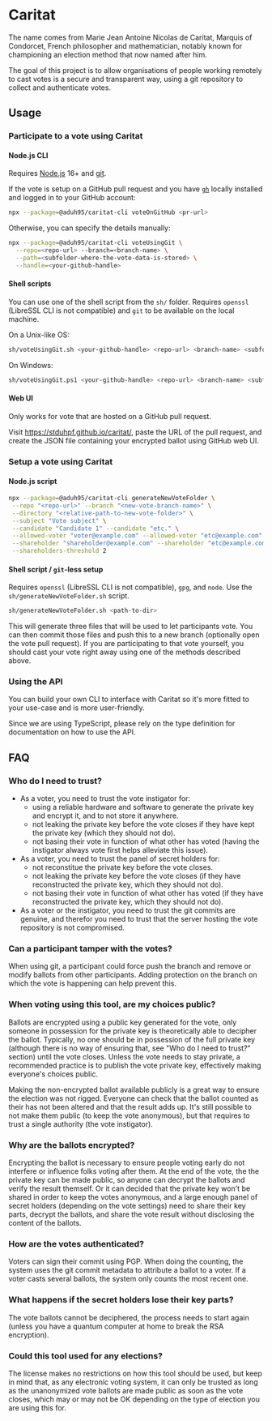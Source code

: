 # Caritat

The name comes from Marie Jean Antoine Nicolas de Caritat, Marquis of Condorcet,
French philosopher and mathematician, notably known for championing an election
method that now named after him.

The goal of this project is to allow organisations of people working remotely to
cast votes is a secure and transparent way, using a git repository to collect and
authenticate votes.

## Usage

### Participate to a vote using Caritat

#### Node.js CLI

Requires [Node.js](https://nodejs.org) 16+ and [git](https://git-scm.com).

If the vote is setup on a GitHub pull request and you have
[`gh`](https://cli.github.com) locally installed and logged in to your GitHub
account:

```sh
npx --package=@aduh95/caritat-cli voteOnGitHub <pr-url>
```

Otherwise, you can specify the details manually:

```sh
npx --package=@aduh95/caritat-cli voteUsingGit \
  --repo=<repo-url> --branch=<branch-name> \
  --path=<subfolder-where-the-vote-data-is-stored> \
  --handle=<your-github-handle>
```

#### Shell scripts

You can use one of the shell script from the `sh/` folder. Requires `openssl`
(LibreSSL CLI is not compatible) and `git` to be available on the local machine.

On a Unix-like OS:

```sh
sh/voteUsingGit.sh <your-github-handle> <repo-url> <branch-name> <subfolder-where-the-vote-data-is-stored>
```

On Windows:

```sh
sh/voteUsingGit.ps1 <your-github-handle> <repo-url> <branch-name> <subfolder-where-the-vote-data-is-stored>
```

#### Web UI

Only works for vote that are hosted on a GitHub pull request.

Visit <https://stduhpf.github.io/caritat/>, paste the URL of the pull request,
and create the JSON file containing your encrypted ballot using GitHub web UI.

### Setup a vote using Caritat

#### Node.js script

```sh
npx --package=@aduh95/caritat-cli generateNewVoteFolder \
 --repo "<repo-url>" --branch "<new-vote-branch-name>" \
 --directory "<relative-path-to-new-vote-folder>" \
 --subject "Vote subject" \
 --candidate "Candidate 1" --candidate "etc." \
 --allowed-voter "voter@example.com" --allowed-voter "etc@example.com" \
 --shareholder "shareholder@example.com" --shareholder "etc@example.com" \
 --shareholders-threshold 2
```

#### Shell script / `git`-less setup

Requires `openssl` (LibreSSL CLI is not compatible), `gpg`, and `node`.
Use the `sh/generateNewVoteFolder.sh` script.

```sh
sh/generateNewVoteFolder.sh <path-to-dir>
```

This will generate three files that will be used to let participants vote. You
can then commit those files and push this to a new branch (optionally open the
vote pull request). If you are participating to that vote yourself, you should
cast your vote right away using one of the methods described above.

### Using the API

You can build your own CLI to interface with Caritat so it's more fitted to your
use-case and is more user-friendly.

Since we are using TypeScript, please rely on the type definition for
documentation on how to use the API.

## FAQ

### Who do I need to trust?

- As a voter, you need to trust the vote instigator for:
  - using a reliable hardware and software to generate the private key and
    encrypt it, and to not store it anywhere.
  - not leaking the private key before the vote closes if they have kept the
    private key (which they should not do).
  - not basing their vote in function of what other has voted (having the
    instigator always vote first helps alleviate this issue).
- As a voter, you need to trust the panel of secret holders for:
  - not reconstitue the private key before the vote closes.
  - not leaking the private key before the vote closes (if they have
    reconstructed the private key, which they should not do).
  - not basing their vote in function of what other has voted (if they have
    reconstructed the private key, which they should not do).
- As a voter or the instigator, you need to trust the git commits are genuine,
  and therefor you need to trust that the server hosting the vote repository is
  not compromised.

### Can a participant tamper with the votes?

When using git, a participant could force push the branch and remove or modify
ballots from other participants. Adding protection on the branch on which the
vote is happening can help prevent this.

### When voting using this tool, are my choices public?

Ballots are encrypted using a public key generated for the vote, only someone in
possession for the private key is theoretically able to decipher the ballot.
Typically, no one should be in possession of the full private key (although
there is no way of ensuring that, see "Who do I need to trust?" section) until
the vote closes. Unless the vote needs to stay private, a recommended practice
is to publish the vote private key, effectively making everyone's choices
public.

Making the non-encrypted ballot available publicly is a great way to ensure the
election was not rigged. Everyone can check that the ballot counted as their has
not been altered and that the result adds up. It's still possible to not make
them public (to keep the vote anonymous), but that requires to trust a single
authority (the vote instigator).

### Why are the ballots encrypted?

Encrypting the ballot is necessary to ensure people voting early do not
interfere or influence folks voting after them. At the end of the vote, the
the private key can be made public, so anyone can decrypt the ballots and verify
the result themself. Or it can decided that the private key won't be shared in
order to keep the votes anonymous, and a large enough panel of secret holders
(depending on the vote settings) need to share their key parts, decrypt the
ballots, and share the vote result without disclosing the content of the ballots.

### How are the votes authenticated?

Voters can sign their commit using PGP. When doing the counting, the system uses
the git commit metadata to attribute a ballot to a voter. If a voter casts
several ballots, the system only counts the most recent one.

### What happens if the secret holders lose their key parts?

The vote ballots cannot be deciphered, the process needs to start again (unless
you have a quantum computer at home to break the RSA encryption).

### Could this tool used for any elections?

The license makes no restrictions on how this tool should be used, but keep in
mind that, as any electronic voting system, it can only be trusted as long as
the unanonymized vote ballots are made public as soon as the vote closes, which
may or may not be OK depending on the type of election you are using this for.
